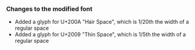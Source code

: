 ### Changes to the modified font

* Added a glyph for U+200A "Hair Space", which is 1/20th the width of a regular space
* Added a glyph for U+2009 "Thin Space", which is 1/5th the width of a regular space
